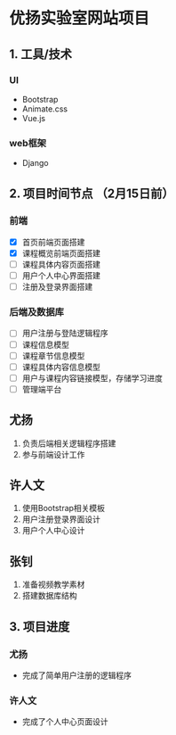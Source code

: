# 优扬实验室网站项目

## 1. 工具/技术
### UI
* Bootstrap
* Animate.css
* Vue.js

### web框架
* Django

## 2. 项目时间节点 （2月15日前）

### 前端
- [x] 首页前端页面搭建
- [x] 课程概览前端页面搭建
- [ ] 课程具体内容页面搭建
- [ ] 用户个人中心界面搭建
- [ ] 注册及登录界面搭建
### 后端及数据库
- [ ] 用户注册与登陆逻辑程序
- [ ] 课程信息模型
- [ ] 课程章节信息模型
- [ ] 课程具体内容信息模型
- [ ] 用户与课程内容链接模型，存储学习进度
- [ ] 管理端平台

## 尤扬
  1. 负责后端相关逻辑程序搭建
  2. 参与前端设计工作
## 许人文
  1. 使用Bootstrap相关模板
  2. 用户注册登录界面设计
  3. 用户个人中心设计
## 张钊
  1. 准备视频教学素材
  2. 搭建数据库结构   


## 3. 项目进度
### 尤扬
 
* 完成了简单用户注册的逻辑程序

### 许人文

* 完成了个人中心页面设计
